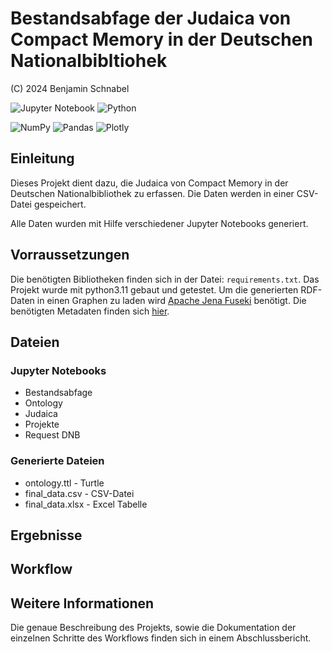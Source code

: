 # Bestandsabfage der Judaica von Compact Memory in der Deutschen Nationalbibltiohek

(C) 2024 Benjamin Schnabel

![Jupyter Notebook](https://img.shields.io/badge/jupyter-%23FA0F00.svg?style=for-the-badge&logo=jupyter&logoColor=white)
![Python](https://img.shields.io/badge/python-3670A0?style=for-the-badge&logo=python&logoColor=ffdd54)

![NumPy](https://img.shields.io/badge/numpy-%23013243.svg?style=for-the-badge&logo=numpy&logoColor=white)
![Pandas](https://img.shields.io/badge/pandas-%23150458.svg?style=for-the-badge&logo=pandas&logoColor=white)
![Plotly](https://img.shields.io/badge/Plotly-%233F4F75.svg?style=for-the-badge&logo=plotly&logoColor=white)


## Einleitung
Dieses Projekt dient dazu, die Judaica von Compact Memory in der Deutschen Nationalbibliothek zu erfassen. Die Daten werden in einer CSV-Datei gespeichert.

Alle Daten wurden mit Hilfe verschiedener Jupyter Notebooks generiert.

## Vorraussetzungen
Die benötigten Bibliotheken finden sich in der Datei: `requirements.txt`.
Das Projekt wurde mit python3.11 gebaut und getestet.
Um die generierten RDF-Daten in einen Graphen zu laden wird [Apache Jena Fuseki](https://jena.apache.org/documentation/fuseki2/) benötigt.
Die benötigten Metadaten finden sich [hier](https://web.judaicalink.org/fulltexts/metadata/).

## Dateien
### Jupyter Notebooks
* Bestandsabfage
* Ontology
* Judaica
* Projekte
* Request DNB


### Generierte Dateien
* ontology.ttl - Turtle 
* final_data.csv - CSV-Datei
* final_data.xlsx - Excel Tabelle

## Ergebnisse


## Workflow


## Weitere Informationen
Die genaue Beschreibung des Projekts, sowie die Dokumentation der einzelnen Schritte des Workflows finden sich in einem Abschlussbericht.


